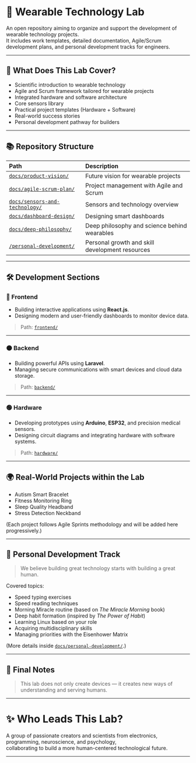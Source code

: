 # 🌟 Wearable Technology Lab

An open repository aiming to organize and support the development of wearable technology projects.  
It includes work templates, detailed documentation, Agile/Scrum development plans, and personal development tracks for engineers.

---

## 🚀 What Does This Lab Cover?

- Scientific introduction to wearable technology
- Agile and Scrum framework tailored for wearable projects
- Integrated hardware and software architecture
- Core sensors library
- Practical project templates (Hardware + Software)
- Real-world success stories
- Personal development pathway for builders

---

## 📚 Repository Structure

| Path | Description |
|:---|:---|
| [`docs/product-vision/`](./docs/product-vision/README.md) | Future vision for wearable projects |
| [`docs/agile-scrum-plan/`](./docs/agile-scrum-plan/README.md) | Project management with Agile and Scrum |
| [`docs/sensors-and-technology/`](./docs/sensors-and-technology/README.md) | Sensors and technology overview |
| [`docs/dashboard-design/`](./docs/dashboard-design/README.md) | Designing smart dashboards |
| [`docs/deep-philosophy/`](./docs/deep-philosophy/README.md) | Deep philosophy and science behind wearables |
| [`/personal-development/`](./personal-development/README.md) | Personal growth and skill development resources |

---

## 🛠️ Development Sections

### 🔵 Frontend

- Building interactive applications using **React.js**.
- Designing modern and user-friendly dashboards to monitor device data.

> Path: [`frontend/`](./frontend/)

---

### 🟠 Backend

- Building powerful APIs using **Laravel**.
- Managing secure communications with smart devices and cloud data storage.

> Path: [`backend/`](./backend/)

---

### 🟢 Hardware

- Developing prototypes using **Arduino**, **ESP32**, and precision medical sensors.
- Designing circuit diagrams and integrating hardware with software systems.

> Path: [`hardware/`](./hardware/)

---

## 🌍 Real-World Projects within the Lab

- Autism Smart Bracelet
- Fitness Monitoring Ring
- Sleep Quality Headband
- Stress Detection Neckband

(Each project follows Agile Sprints methodology and will be added here progressively.)

---

## 🧠 Personal Development Track

> We believe building great technology starts with building a great human.

Covered topics:
- Speed typing exercises
- Speed reading techniques
- Morning Miracle routine (based on *The Miracle Morning* book)
- Deep habit formation (inspired by *The Power of Habit*)
- Learning Linux based on your role
- Acquiring multidisciplinary skills
- Managing priorities with the Eisenhower Matrix

(More details inside [`docs/personal-development/`](./docs/personal-development/README.md).)

---

## 💬 Final Notes

> This lab does not only create devices — it creates new ways of understanding and serving humans.

---

# ✨ Who Leads This Lab?

A group of passionate creators and scientists from electronics, programming, neuroscience, and psychology,  
collaborating to build a more human-centered technological future.

---

